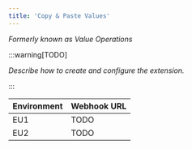 ```yaml
---
title: 'Copy & Paste Values'
---
```


_Formerly known as Value Operations_

:::warning[TODO]

_Describe how to create and configure the extension._

:::

| Environment | Webhook URL |
| :---------- | :---------- |
| EU1         | TODO        |
| EU2         | TODO        |
